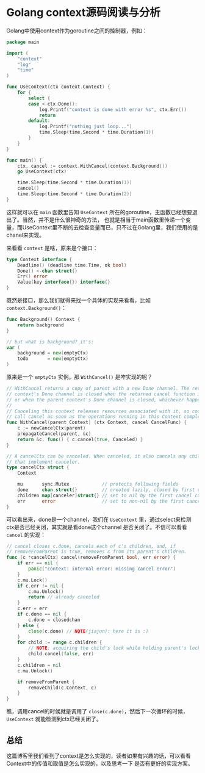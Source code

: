 # Golang context源码阅读与分析

Golang中使用context作为goroutine之间的控制器，例如：

```go
package main

import (
	"context"
	"log"
	"time"
)

func UseContext(ctx context.Context) {
	for {
		select {
		case <-ctx.Done():
			log.Printf("context is done with error %s", ctx.Err())
			return
		default:
			log.Printf("nothing just loop...")
			time.Sleep(time.Second * time.Duration(1))
		}
	}
}

func main() {
	ctx, cancel := context.WithCancel(context.Background())
	go UseContext(ctx)

	time.Sleep(time.Second * time.Duration(1))
	cancel()
	time.Sleep(time.Second * time.Duration(2))
}
```

这样就可以在 `main` 函数里告知 `UseContext` 所在的goroutine，主函数已经想要退出了。当然，并不是什么很神奇的方法，
也就是相当于main函数里传递一个变量，而UseContext里不断的去检查变量而已，只不过在Golang里，我们使用的是chanel来实现。

来看看 `context` 是啥，原来是个接口：

```go
type Context interface {
	Deadline() (deadline time.Time, ok bool)
	Done() <-chan struct{}
	Err() error
	Value(key interface{}) interface{}
}
```

既然是接口，那么我们就得来找一个具体的实现来看看，比如 `context.Background()`：

```go
func Background() Context {
	return background
}

// but what is background? it's:
var (
	background = new(emptyCtx)
	todo       = new(emptyCtx)
)
```

原来是一个 `emptyCtx` 实例。那 `WithCancel()` 是咋实现的呢？

```go
// WithCancel returns a copy of parent with a new Done channel. The returned
// context's Done channel is closed when the returned cancel function is called
// or when the parent context's Done channel is closed, whichever happens first.
//
// Canceling this context releases resources associated with it, so code should
// call cancel as soon as the operations running in this Context complete.
func WithCancel(parent Context) (ctx Context, cancel CancelFunc) {
	c := newCancelCtx(parent)
	propagateCancel(parent, &c)
	return &c, func() { c.cancel(true, Canceled) }
}

// A cancelCtx can be canceled. When canceled, it also cancels any children
// that implement canceler.
type cancelCtx struct {
	Context

	mu       sync.Mutex            // protects following fields
	done     chan struct{}         // created lazily, closed by first cancel call
	children map[canceler]struct{} // set to nil by the first cancel call
	err      error                 // set to non-nil by the first cancel call
}
```

可以看出来，done是一个channel，我们在 `UseContext` 里，通过select来检测ctx是否已经关闭，其实就是看done这个channel
是否关闭了。不信可以看看 `cancel` 的实现：

```go
// cancel closes c.done, cancels each of c's children, and, if
// removeFromParent is true, removes c from its parent's children.
func (c *cancelCtx) cancel(removeFromParent bool, err error) {
	if err == nil {
		panic("context: internal error: missing cancel error")
	}
	c.mu.Lock()
	if c.err != nil {
		c.mu.Unlock()
		return // already canceled
	}
	c.err = err
	if c.done == nil {
		c.done = closedchan
	} else {
		close(c.done) // NOTE(jiajun): here it is :)
	}
	for child := range c.children {
		// NOTE: acquiring the child's lock while holding parent's lock.
		child.cancel(false, err)
	}
	c.children = nil
	c.mu.Unlock()

	if removeFromParent {
		removeChild(c.Context, c)
	}
}
```

瞧，调用cancel的时候就是调用了 `close(c.done)`，然后下一次循环的时候，`UseContext` 就能检测到ctx已经关闭了。

## 总结

这篇博客里我们看到了context是怎么实现的，读者如果有兴趣的话，可以看看Context中的传值和取值是怎么实现的，以及思考一下
是否有更好的实现方案。

